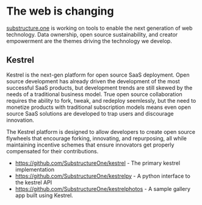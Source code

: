 # The web is changing

[substructure.one](https://substructure.one) is working on tools to enable the 
next generation of web
technology. Data ownership, open source sustainability, and creator empowerment
are the themes driving the technology we develop.

## Kestrel

Kestrel is the next-gen platform for open source SaaS deployment. Open source
development has already driven the development of the most successful SaaS
products, but development trends are still skewed by the needs of a
traditional business model. True open source collaboration requires the ability
to fork, tweak, and redeploy seemlessly, but the need to monetize products
with traditional subscription models means even open source SaaS solutions are
developed to trap users and discourage innovation.

The Kestrel platform is designed to allow developers to create open source
flywheels that encourage forking, innovating, and repurposing, all while
maintaining incentive schemes that ensure innovators get properly compensated
for their contributions.

* https://github.com/SubstructureOne/kestrel - The primary kestrel
  implementation
* https://github.com/SubstructureOne/kestrelpy - A python interface to the
  kestrel API
* https://github.com/SubstructureOne/kestrelphotos - A sample gallery app built
  using Kestrel.
